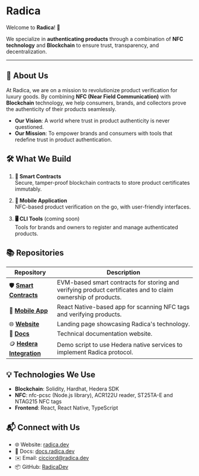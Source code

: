 # Radica

Welcome to **Radica**! 🌿

We specialize in **authenticating products** through a combination of **NFC technology** and **Blockchain** to ensure trust, transparency, and decentralization.

---

## 📜 About Us

At Radica, we are on a mission to revolutionize product verification for luxury goods. By combining **NFC (Near Field Communication)** with **Blockchain** technology, we help consumers, brands, and collectors prove the authenticity of their products seamlessly.

- **Our Vision**: A world where trust in product authenticity is never questioned.
- **Our Mission**: To empower brands and consumers with tools that redefine trust in product authentication.

## 🛠️ What We Build

1. **🔐 Smart Contracts**  
   Secure, tamper-proof blockchain contracts to store product certificates immutably.

2. **📱 Mobile Application**  
   NFC-based product verification on the go, with user-friendly interfaces.

3. **🖥️ CLI Tools** (coming soon)  
   Tools for brands and owners to register and manage authenticated products.

## 📚 Repositories

| **Repository**                                                          | **Description**                                                                                              |
| ----------------------------------------------------------------------- | ------------------------------------------------------------------------------------------------------------ |
| 🛡️ [**Smart Contracts**](https://github.com/RadicaDev/radica-contracts) | EVM-based smart contracts for storing and verifying product certificates and to claim ownership of products. |
| 📲 [**Mobile App**](https://github.com/RadicaDev/radica-mobile-app)     | React Native-based app for scanning NFC tags and verifying products.                                         |
| 🌐 [**Website**](https://github.com/RadicaDev/radica-website)           | Landing page showcasing Radica's technology.                                                                 |
| 📄 [**Docs**](https://github.com/RadicaDev/docs)                        | Technical documentation website.                                                                             |
| 🪙 [**Hedera Integration**](https://github.com/RadicaDev/radica-hedera) | Demo script to use Hedera native services to implement Radica protocol.                                      |

## 💡 Technologies We Use

- **Blockchain**: Solidity, Hardhat, Hedera SDK
- **NFC**: nfc-pcsc (Node.js library), ACR122U reader, ST25TA-E and NTAG215 NFC tags
- **Frontend**: React, React Native, TypeScript

## 📬 Connect with Us

- 🌐 Website: [radica.dev](https://radica.dev)
- 📄 Docs: [docs.radica.dev](https://docs.radica.dev)
- ✉️ Email: [cicciord@radica.dev](mailto:cicciord@radica.dev)
- 📦 GitHub: [RadicaDev](https://github.com/RadicaDev)
